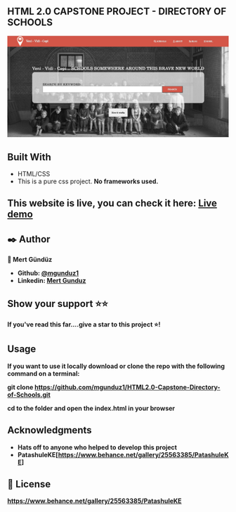 
## HTML 2.0 CAPSTONE PROJECT - DIRECTORY OF SCHOOLS


![Screenshot-of-live-demo](./items/Screenshot_readme.jpg)



## Built With

- HTML/CSS
- This is a pure css project. <b>No frameworks used.
  
## This website is live, you can check it here: [Live demo](https://zealous-morse-5eb016.netlify.app/)


## ✒️  Author <a name = "author"></a>

👤 **Mert Gündüz**
- Github: [@mgunduz1](https://github.com/mgunduz1)
- Linkedin: [Mert Gunduz](https://www.linkedin.com/in/mert-gunduz-875280202/)


## Show your support ⭐️⭐️

If you've read this far....give a star to this project ⭐️!

## Usage
If you want to use it locally download or clone the repo with the following command on a terminal:

git clone https://github.com/mgunduz1/HTML2.0-Capstone-Directory-of-Schools.git

cd to the folder and open the index.html in your browser

## Acknowledgments
- Hats off to anyone who helped to develop this project
- PatashuleKE[https://www.behance.net/gallery/25563385/PatashuleKE]

## 📝 License

https://www.behance.net/gallery/25563385/PatashuleKE
